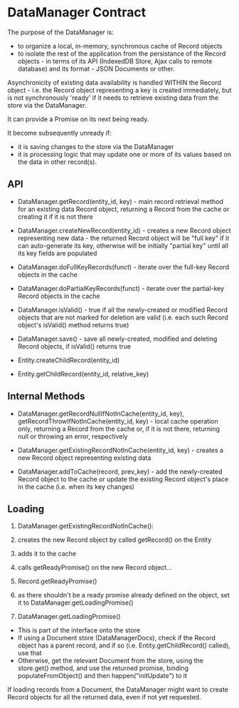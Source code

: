 # DataManager Contract


The purpose of the DataManager is:
* to organize a local, in-memory, synchronous cache of Record objects
* to isolate the rest of the application from the persistance of the Record objects - in terms of its API (IndexedDB Store, Ajax calls to remote database) and its format - JSON Documents or other.

Asynchronicity of existing data availability is handled WITHIN the Record object - i.e. the Record object representing a key is created immediately, but is not synchronously 'ready' if it needs to retrieve existing data from the store via the DataManager.

It can provide a Promise on its next being ready.

It become subsequently unready if:
* it is saving changes to the store via the DataManager
* it is processing logic that may update one or more of its values based on the data in other record(s).


## API

* DataManager.getRecord(entity_id, key) - main record retrieval method for an existing data Record object, returning a Record from the cache or creating it if it is not there

* DataManager.createNewRecord(entity_id) - creates a new Record object representing new data - the returned Record object will be "full key" if it can auto-generate its key, otherwise will be initially "partial key" until all its key fields are populated

* DataManager.doFullKeyRecords(funct) - iterate over the full-key Record objects in the cache

* DataManager.doPartialKeyRecords(funct) - iterate over the partial-key Record objects in the cache

* DataManager.isValid() - true if all the newly-created or modified Record objects that are not marked for deletion are valid (i.e. each such Record object's isValid() method returns true)

* DataManager.save() - save all newly-created, modified and deleting Record objects, if isValid() returns true

* Entity.createChildRecord(entity_id)

* Entity.getChildRecord(entity_id, relative_key)


## Internal Methods


* DataManager.getRecordNullIfNotInCache(entity_id, key), getRecordThrowIfNotInCache(entity_id, key) - local cache operation only, returning a Record from the cache or, if it is not there, returning null or throwing an error, respectively

* DataManager.getExistingRecordNotInCache(entity_id, key) - creates a new Record object representing existing data

* DataManager.addToCache(record, prev_key) - add the newly-created Record object to the cache or update the existing Record object's place in the cache (i.e. when its key changes)


## Loading

1. DataManager.getExistingRecordNotInCache():
  1. creates the new Record object by called getRecord() on the Entity
  2. adds it to the cache
  3. calls getReadyPromise() on the new Record object...

2. Record.getReadyPromise()
  1. as there shouldn't be a ready promise already defined on the object, set it to DataManager.getLoadingPromise()

3. DataManager.getLoadingPromise()
  * This is part of the interface onto the store
  * If using a Document store (DataManagerDocs), check if the Record object has a parent record, and if so (i.e. Entity.getChildRecord() called), use that
  * Otherwise, get the relevant Document from the store, using the store.get() method, and use the returned promise, binding populateFromObject() and then happen("initUpdate") to it

If loading records from a Document, the DataManager might want to create Record objects for all the returned data, even if not yet requested.


